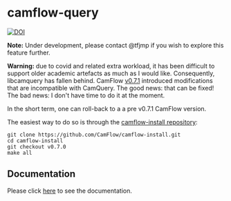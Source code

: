 # camflow-query

[![DOI](https://zenodo.org/badge/84889426.svg)](https://zenodo.org/badge/latestdoi/84889426)

**Note:** Under development, please contact @tfjmp if you wish to explore this feature further.

**Warning:** due to covid and related extra workload, it has been difficult to support older academic artefacts as much as I would like.
Consequently, libcamquery has fallen behind.
CamFlow [v0.7.1](https://github.com/CamFlow/camflow-dev/blob/master/CHANGES.md#v071) introduced modifications that are incompatible with CamQuery.
The good news: that can be fixed! The bad news: I don't have time to do it at the moment.

In the short term, one can roll-back to a a pre v0.7.1 CamFlow version.

The easiest way to do so is through the [camflow-install repository](https://github.com/CamFlow/camflow-install):
```
git clone https://github.com/CamFlow/camflow-install.git
cd camflow-install
git checkout v0.7.0
make all
```

## Documentation

Please click [here](https://github.com/camflow/documentation) to see the documentation.
